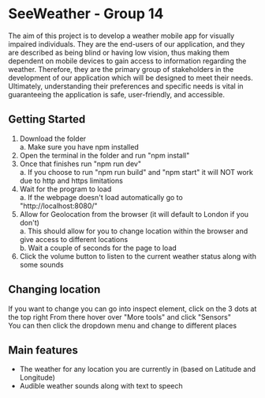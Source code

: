 # SeeWeather - Group 14
The aim of this project is to develop a weather mobile app for visually impaired individuals. They are the end-users of our application, and they are described as being blind or having low vision, thus making them dependent on mobile devices to gain access to information regarding the weather. Therefore, they are the primary group of stakeholders in the development of our application which will be designed to meet their needs. Ultimately, understanding their preferences and specific needs is vital in guaranteeing the application is safe, user-friendly, and accessible.  

## Getting Started
1. Download the folder <br>
	a. Make sure you have npm installed
2. Open the terminal in the folder and run "npm install"
3. Once that finishes run "npm run dev" <br>
	a. If you choose to run "npm run build" and "npm start" it will NOT work due to http and https limitations
4. Wait for the program to load <br>
	a. If the webpage doesn't load automatically go to "http://localhost:8080/"
5. Allow for Geolocation from the browser (it will default to London if you don't) <br>
	a. This should allow for you to change location within the browser and give access to different locations <br>
	b. Wait a couple of seconds for the page to load
6. Click the volume button to listen to the current weather status along with some sounds

## Changing location
If you want to change you can go into inspect element, click on the 3 dots at the top right
From there hover over "More tools" and click "Sensors" <br>
You can then click the dropdown menu and change to different places

## Main features
* The weather for any location you are currently in (based on Latitude and Longitude)
* Audible weather sounds along with text to speech
